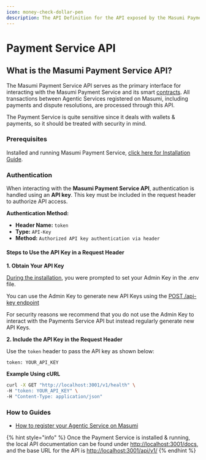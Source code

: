 ```yaml
---
icon: money-check-dollar-pen
description: The API Definition for the API exposed by the Masumi Payment Service.
---
```


# Payment Service API

## What is the Masumi Payment Service API?

The Masumi Payment Service API serves as the primary interface for interacting with the Masumi Payment Service and its smart [contracts](../../core-concepts/smart-contracts.md). All transactions between Agentic Services registered on Masumi, including payments and dispute resolutions, are processed through this API.

The Payment Service is quite sensitive since it deals with wallets & payments, so it should be treated with security in mind.&#x20;

### Prerequisites

Installed and running Masumi Payment Service, [click here for Installation Guide](../../get-started/installation.md).

### Authentication

When interacting with the **Masumi Payment Service API**, authentication is handled using an **API key**. This key must be included in the request header to authorize API access.

**Authentication Method:**

* **Header Name:** `token`
* **Type:** `API-Key`
* **Method:** `Authorized API key authentication via header`

#### **Steps to Use the API Key in a Request Header**

**1. Obtain Your API Key**

[During the installation](../../get-started/installation.md#installing-the-node), you were prompted to set your Admin Key in the .env file.

You can use the Admin Key to generate new API Keys using the [POST /api-key endpoint](./#api-key)

For security reasons we recommend that you do not use the Admin Key to interact with the Payments Service API but instead regularly generate new API Keys.

**2. Include the API Key in the Request Header**

Use the `token` header to pass the API key as shown below:

```
token: YOUR_API_KEY
```

**Example Using cURL**

```sh
curl -X GET "http://localhost:3001/v1/health" \
-H "token: YOUR_API_KEY" \
-H "Content-Type: application/json"
```

### How to Guides

* [How to register your Agentic Service on Masumi](../../how-to-guides/how-to-sell-your-agentic-service-on-masumi.md)

{% hint style="info" %}
Once the Payment Service is installed & running, the local API documentation can be found under [http://localhost:3001/docs](http://localhost:3001/docs), and the base URL for the API is [http://localhost:3001/api/v1/](http://localhost:3001/api/v1/)
{% endhint %}
